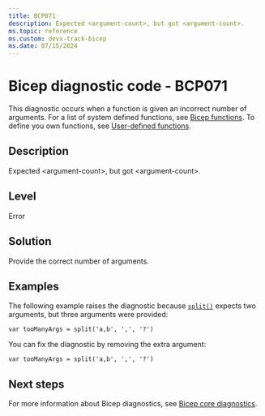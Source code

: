 ```yaml
---
title: BCP071
description: Expected <argument-count>, but got <argument-count>.
ms.topic: reference
ms.custom: devx-track-bicep
ms.date: 07/15/2024
---
```


# Bicep diagnostic code - BCP071

This diagnostic occurs when a function is given an incorrect number of arguments. For a list of system defined functions, see [Bicep functions](../bicep-functions-any.md).  To define you own functions, see [User-defined functions](../user-defined-functions.md).

## Description

Expected \<argument-count>, but got \<argument-count>.

## Level

Error

## Solution

Provide the correct number of arguments.

## Examples

The following example raises the diagnostic because [`split()`](../bicep-functions-string.md#split) expects two arguments, but three arguments were provided:

```bicep
var tooManyArgs = split('a,b', ',', '?')
```

You can fix the diagnostic by removing the extra argument:

```bicep
var tooManyArgs = split('a,b', ',', '?')
```

## Next steps

For more information about Bicep diagnostics, see [Bicep core diagnostics](../bicep-core-diagnostics.md).
